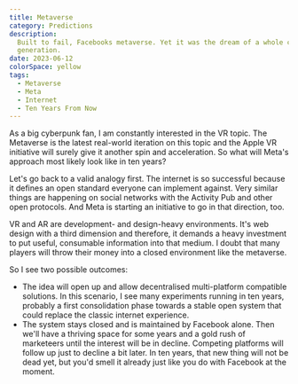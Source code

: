 ```yaml
---
title: Metaverse
category: Predictions
description:
  Built to fail, Facebooks metaverse. Yet it was the dream of a whole cyberpunk
  generation.
date: 2023-06-12
colorSpace: yellow
tags:
  - Metaverse
  - Meta
  - Internet
  - Ten Years From Now
---
```


As a big cyberpunk fan, I am constantly interested in the VR topic. The
Metaverse is the latest real-world iteration on this topic and the Apple VR
initiative will surely give it another spin and acceleration. So what will
Meta's approach most likely look like in ten years?

Let's go back to a valid analogy first. The internet is so successful because it
defines an open standard everyone can implement against. Very similar things are
happening on social networks with the Activity Pub and other open protocols. And
Meta is starting an initiative to go in that direction, too.

VR and AR are development- and design-heavy environments. It's web design with a
third dimension and therefore, it demands a heavy investment to put useful,
consumable information into that medium. I doubt that many players will throw
their money into a closed environment like the metaverse.

So I see two possible outcomes:

- The idea will open up and allow decentralised multi-platform compatible
  solutions. In this scenario, I see many experiments running in ten years,
  probably a first consolidation phase towards a stable open system that could
  replace the classic internet experience.
- The system stays closed and is maintained by Facebook alone. Then we'll have a
  thriving space for some years and a gold rush of marketeers until the interest
  will be in decline. Competing platforms will follow up just to decline a bit
  later. In ten years, that new thing will not be dead yet, but you'd smell it
  already just like you do with Facebook at the moment.
